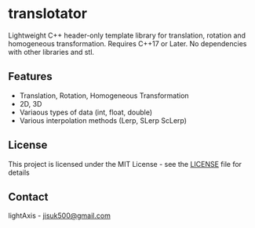 # translotator

Lightweight C++ header-only template library for translation, rotation and homogeneous transformation.
Requires C++17 or Later. No dependencies with other libraries and stl.

## Features

- Translation, Rotation, Homogeneous Transformation
- 2D, 3D
- Variaous types of data (int, float, double)
- Various interpolation methods (Lerp, SLerp ScLerp)

## License

This project is licensed under the MIT License - see the [LICENSE](LICENSE) file for details

## Contact

lightAxis - <jisuk500@gmail.com>
